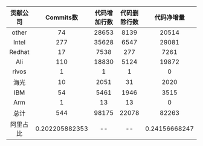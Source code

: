 | 贡献公司 | Commits数 | 代码增加行数 | 代码删除行数 | 代码净增量 |
| :-: | :-: | :-: | :-: | :-: |
| other | 74 | 28653 | 8139 | 20514 |
| Intel | 277 | 35628 | 6547 | 29081 |
| Redhat | 17 | 7538 | 277 | 7261 |
| Ali | 110 | 18830 | 5124 | 19872 |
| rivos | 1 | 1 | 1 | 0 |
| 海光 | 10 | 2051 | 31 | 2020 |
| IBM | 54 | 5461 | 1946 | 3515 |
| Arm | 1 | 13 | 13 | 0 |
| 总计 | 544 | 98175 | 22078|82263|
| 阿里占比 | 0.202205882353 | -- | --|0.24156668247|
